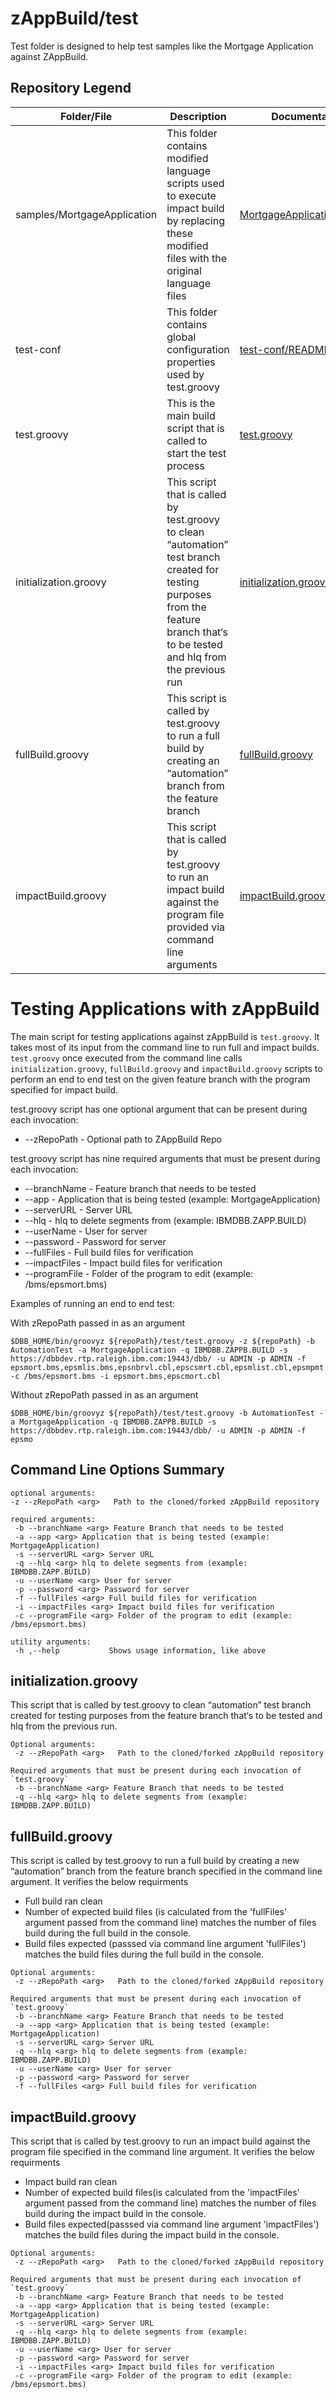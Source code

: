 # zAppBuild/test
Test folder is designed to help test samples like the Mortgage Application against ZAppBuild.

## Repository Legend
Folder/File | Description | Documentation Link
--- | --- | ---
samples/MortgageApplication | This folder contains modified language scripts used to execute impact build by replacing these modified files with the original language files | [MortgageApplication/README.md](samples/MortgageApplication/README.md)
test-conf | This folder contains global configuration properties used by test.groovy | [test-conf/README.md](test-conf/README.md)   
test.groovy  | This is the main build script that is called to start the test process | [test.groovy](/test/README.md#testing-applications-with-zappbuild)
initialization.groovy | This script that is called by test.groovy to clean “automation” test branch created for testing purposes from the feature branch that‘s to be tested and hlq from the previous run | [initialization.groovy](/test/README.md#initializationgroovy)
fullBuild.groovy | This script is called by test.groovy to run a full build by creating an “automation” branch from the feature branch | [fullBuild.groovy](/test/README.md#fullBuildgroovy)
impactBuild.groovy | This script that is called by test.groovy to run an impact build against the program file provided via command line arguments | [impactBuild.groovy](/test/README.md#impactBuildgroovy)

# Testing Applications with zAppBuild
The main script for testing applications against zAppBuild is `test.groovy`. It takes most of its input from the command line to run full and impact builds. `test.groovy` once executed from the command line calls `initialization.groovy`, `fullBuild.groovy` and `impactBuild.groovy` scripts to perform an end to end test on the given feature branch with the program specified for impact build. 

test.groovy script has one optional argument that can be present during each invocation:
* --zRepoPath <arg> - Optional path to ZAppBuild Repo

test.groovy script has nine required arguments that must be present during each invocation:
* --branchName <arg> - Feature branch that needs to be tested
* --app <arg> - Application that is being tested (example: MortgageApplication)
* --serverURL <arg> - Server URL 
* --hlq <arg> - hlq to delete segments from (example: IBMDBB.ZAPP.BUILD)
* --userName <arg> - User for server
* --password <arg> - Password for server
* --fullFiles <arg> - Full build files for verification
* --impactFiles <arg> - Impact build files for verification
* --programFile <arg> - Folder of the program to edit (example: /bms/epsmort.bms)


Examples of running an end to end test:

With zRepoPath passed in as an argument
```
$DBB_HOME/bin/groovyz ${repoPath}/test/test.groovy -z ${repoPath} -b AutomationTest -a MortgageApplication -q IBMDBB.ZAPPB.BUILD -s https://dbbdev.rtp.raleigh.ibm.com:19443/dbb/ -u ADMIN -p ADMIN -f epsmort.bms,epsmlis.bms,epsnbrvl.cbl,epscsmrt.cbl,epsmlist.cbl,epsmpmt.cbl,epscmort.cbl,epscsmrd.cbl,epsmlist.lnk -c /bms/epsmort.bms -i epsmort.bms,epscmort.cbl
``` 
Without zRepoPath passed in as an argument
```
$DBB_HOME/bin/groovyz ${repoPath}/test/test.groovy -b AutomationTest -a MortgageApplication -q IBMDBB.ZAPPB.BUILD -s https://dbbdev.rtp.raleigh.ibm.com:19443/dbb/ -u ADMIN -p ADMIN -f epsmo
```

## Command Line Options Summary
```
optional arguments:
-z --zRepoPath <arg>   Path to the cloned/forked zAppBuild repository

required arguments:
 -b --branchName <arg> Feature Branch that needs to be tested 
 -a --app <arg> Application that is being tested (example: MortgageApplication)
 -s --serverURL <arg> Server URL
 -q --hlq <arg> hlq to delete segments from (example: IBMDBB.ZAPP.BUILD)
 -u --userName <arg> User for server
 -p --password <arg> Password for server
 -f --fullFiles <arg> Full build files for verification
 -i --impactFiles <arg> Impact build files for verification
 -c --programFile <arg> Folder of the program to edit (example: /bms/epsmort.bms)

utility arguments:
 -h ,--help           Shows usage information, like above
 ```

## initialization.groovy
This script that is called by test.groovy to clean “automation” test branch created for testing purposes from the feature branch that‘s to be tested and hlq from the previous run.

```
Optional arguments:
 -z --zRepoPath <arg>   Path to the cloned/forked zAppBuild repository

Required arguments that must be present during each invocation of `test.groovy`
 -b --branchName <arg> Feature Branch that needs to be tested 
 -q --hlq <arg> hlq to delete segments from (example: IBMDBB.ZAPP.BUILD)
```

## fullBuild.groovy
This script is called by test.groovy to run a full build by creating a new “automation” branch from the feature branch specified in the command line argument. It verifies the below requirments
- Full build ran clean
- Number of expected build files (is calculated from the 'fullFiles' argument passed from the command line) matches the number of files build during the full build   in the console.
- Build files expected (passsed via command line argument 'fullFiles') matches the build files during the full build in the console.

```
Optional arguments:
 -z --zRepoPath <arg>   Path to the cloned/forked zAppBuild repository

Required arguments that must be present during each invocation of `test.groovy`
 -b --branchName <arg> Feature Branch that needs to be tested 
 -a --app <arg> Application that is being tested (example: MortgageApplication)
 -s --serverURL <arg> Server URL
 -q --hlq <arg> hlq to delete segments from (example: IBMDBB.ZAPP.BUILD)
 -u --userName <arg> User for server
 -p --password <arg> Password for server
 -f --fullFiles <arg> Full build files for verification
```

## impactBuild.groovy
This script that is called by test.groovy to run an impact build against the program file specified in the command line argument. It verifies the below requirments
- Impact build ran clean
- Number of expected build files(is calculated from the 'impactFiles' argument passed from the command line) matches the number of files build during the impact 
  build in the console.
- Build files expected(passsed via command line argument 'impactFiles') matches the build files during the impact build in the console.

```
Optional arguments:
 -z --zRepoPath <arg>   Path to the cloned/forked zAppBuild repository

Required arguments that must be present during each invocation of `test.groovy`
 -b --branchName <arg> Feature Branch that needs to be tested 
 -a --app <arg> Application that is being tested (example: MortgageApplication)
 -s --serverURL <arg> Server URL
 -q --hlq <arg> hlq to delete segments from (example: IBMDBB.ZAPP.BUILD)
 -u --userName <arg> User for server
 -p --password <arg> Password for server
 -i --impactFiles <arg> Impact build files for verification
 -c --programFile <arg> Folder of the program to edit (example: /bms/epsmort.bms)
```

